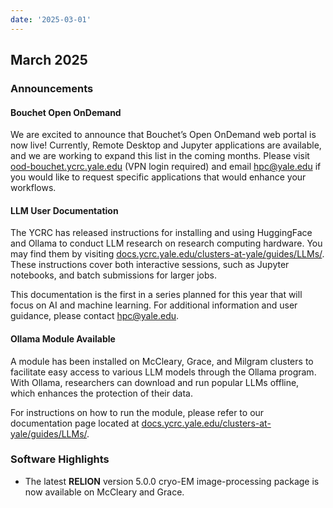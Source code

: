 ```yaml
---
date: '2025-03-01'
---
```


## March 2025

### Announcements

#### Bouchet Open OnDemand

We are excited to announce that Bouchet’s Open OnDemand web portal is now live! Currently, Remote Desktop and Jupyter applications are available, and we are working to expand this list in the coming months. Please visit [ood-bouchet.ycrc.yale.edu](https://ood-bouchet.ycrc.yale.edu) (VPN login required) and email hpc@yale.edu if you would like to request specific applications that would enhance your workflows.
  
#### LLM User Documentation

The YCRC has released instructions for installing and using HuggingFace and Ollama to conduct LLM research on research computing hardware. You may find them by visiting [docs.ycrc.yale.edu/clusters-at-yale/guides/LLMs/](https://docs.ycrc.yale.edu/clusters-at-yale/guides/LLMs/). These instructions cover both interactive sessions, such as Jupyter notebooks, and batch submissions for larger jobs.

This documentation is the first in a series planned for this year that will focus on AI and machine learning. For additional information and user guidance, please contact hpc@yale.edu.
  
#### Ollama Module Available

A module has been installed on McCleary, Grace, and Milgram clusters to facilitate easy access to various LLM models through the Ollama program.
With Ollama, researchers can download and run popular LLMs offline, which enhances the protection of their data.

For instructions on how to run the module, please refer to our documentation page located at [docs.ycrc.yale.edu/clusters-at-yale/guides/LLMs/](https://docs.ycrc.yale.edu/clusters-at-yale/guides/LLMs/).

### Software Highlights

- The latest **RELION** version 5.0.0 cryo-EM image-processing package is now available on McCleary and Grace.